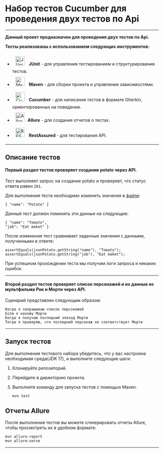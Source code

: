 # Набор тестов Cucumber для проведения двух тестов по Api

---

**Данный проект предназначен для проведения  двух тестов по Api.**

**Тесты реализованы с использованием следующих инструментов:**

- <a href="https://junit.org/junit5/" target="_blank"><img style="margin: 10px" src="https://junit.org/junit5/assets/img/junit5-logo.png" alt="JUnit" height="30" /></a> **JUnit** - для управления тестированием и структурирования тестов.
- <a href="https://maven.apache.org/" target="_blank"><img style="margin: 10px" src="https://user-images.githubusercontent.com/25181517/117207242-07d5a700-adf4-11eb-975e-be04e62b984b.png" alt="Maven" height="30" /></a> **Maven** - для сборки проекта и управления зависимостями.
- <a href="https://cucumber.io/" target="_blank"><img style="margin: 10px" src="https://user-images.githubusercontent.com/25181517/184117353-4b437677-c4bb-4f4c-b448-af4920576732.png" alt="Cucumber" height="30" /></a> **Cucumber** - для написания тестов в формате Gherkin, ориентированных на поведение.
- <a href="https://allurereport.org/" target="_blank"><img style="margin: 10px" src="https://allurereport.org/svg/logo-report-sign.svg" alt="Allure" height="30" /></a>**Allure** - для создания отчетов о тестах.
- <a href="https://wikipedia.org/wiki/REST" target="_blank"><img style="margin: 10px" src="https://user-images.githubusercontent.com/25181517/192107858-fe19f043-c502-4009-8c47-476fc89718ad.png" alt="REST" height="30" /></a> **RestAssured** - для тестирования API.

---

## Описание тестов


#### Первый раздел тестов проверяет создание potato через API.
Тест выполняет запрос на создание potato и проверяет, что статус ответа равен `201`.

Для выполнения теста необходимо изменить значения в [файле](src/test/resources/json/potato.json):

    { "name": "Potato" }

Данный тест должен поменять эти данные на следующие:

    { "name": "Tomato",
    "job": "Eat maket" }

После изменения тест сравнивает заданные значения с данными, полученными в ответе:

    assertEquals(jsonPotato.getString("name"), "Tomato");
    assertEquals(jsonPotato.getString("job"), "Eat maket");

При успешном прохождении теста мы получим логи запроса и никаких ошибок.
***
#### Второй раздел тестов проверяет список персонажей и их данные из мультфильма **Рик и Морти** через API.
Сценарий представлен следующим образом:

    Когда я запрашиваю список персонажей
    Если я нахожу Морти
    Когда я получаю последний эпизод Морти
    Тогда я проверяю, что последний персонаж не соответствует Морти
---

## Запуск тестов

Для выполнения тестового набора убедитесь, что у вас настроена необходимая среда(JDK 17), и выполните следующие шаги:

1. Клонируйте репозиторий.
2. Перейдите в директорию проекта.
3. Выполните команду для запуска тестов с помощью Maven.

       mvn test


## Отчеты Allure

После выполнения тестов вы можете сгенерировать отчеты Allure, чтобы просмотреть их в удобном формате:


    mvn allure:report
    mvn allure:serve


---